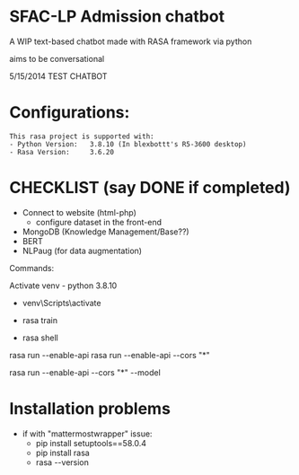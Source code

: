 # SFAC-LP Admission chatbot
A WIP text-based chatbot made with RASA framework via python

aims to be conversational

5/15/2014 TEST CHATBOT

# Configurations:
    This rasa project is supported with:
    - Python Version:   3.8.10 (In blexbottt's R5-3600 desktop)
    - Rasa Version:     3.6.20

# CHECKLIST (say DONE if completed)
- Connect to website (html-php)
    - configure dataset in the front-end
- MongoDB (Knowledge Management/Base??)
- BERT
- NLPaug (for data augmentation)

Commands:

Activate venv - python 3.8.10
- venv\Scripts\activate

- rasa train
- rasa shell

rasa run --enable-api 
rasa run --enable-api --cors "*"

rasa run --enable-api --cors "*" --model <path>

# Installation problems
- if with "mattermostwrapper" issue:
    - pip install setuptools==58.0.4
    - pip install rasa
    - rasa --version

